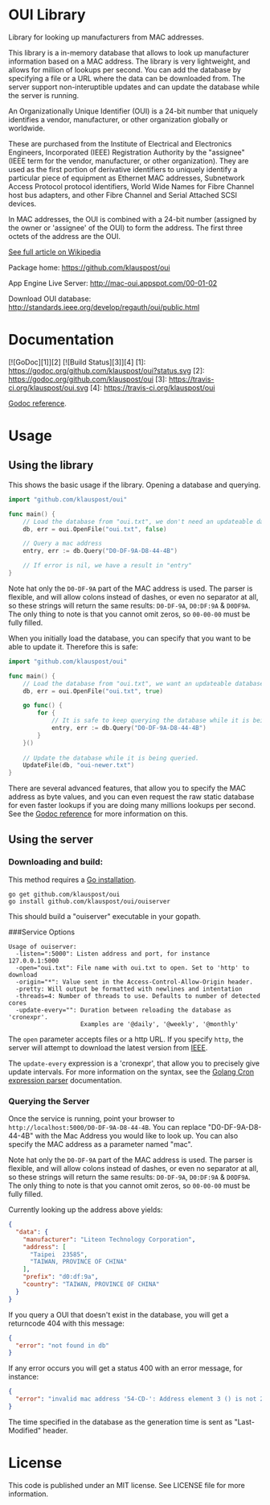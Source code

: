 # OUI Library
Library for looking up manufacturers from MAC addresses.

This library is a in-memory database that allows to look up manufacturer information based on a MAC address. The library is very lightweight, and allows for million of lookups per second. You can add the database by specifying a file or a URL where the data can be downloaded from. The server support non-interuptible updates and can update the database while the server is running.

An Organizationally Unique Identifier (OUI) is a 24-bit number that uniquely identifies a vendor, manufacturer, or other organization globally or worldwide.

These are purchased from the Institute of Electrical and Electronics Engineers, Incorporated (IEEE) Registration Authority by the "assignee" (IEEE term for the vendor, manufacturer, or other organization). They are used as the first portion of derivative identifiers to uniquely identify a particular piece of equipment as Ethernet MAC addresses, Subnetwork Access Protocol protocol identifiers, World Wide Names for Fibre Channel host bus adapters, and other Fibre Channel and Serial Attached SCSI devices.

In MAC addresses, the OUI is combined with a 24-bit number (assigned by the owner or 'assignee' of the OUI) to form the address. The first three octets of the address are the OUI.

[See full article on Wikipedia](http://en.wikipedia.org/wiki/Organizationally_unique_identifier)

Package home: https://github.com/klauspost/oui

App Engine Live Server: http://mac-oui.appspot.com/00-01-02

Download OUI database: http://standards.ieee.org/develop/regauth/oui/public.html

# Documentation
[![GoDoc][1]][2] [![Build Status][3]][4]
[1]: https://godoc.org/github.com/klauspost/oui?status.svg
[2]: https://godoc.org/github.com/klauspost/oui
[3]: https://travis-ci.org/klauspost/oui.svg
[4]: https://travis-ci.org/klauspost/oui

[Godoc reference](https://godoc.org/github.com/klauspost/oui).

# Usage

## Using the library

This shows the basic usage if the library. Opening a database and querying.

```Go
import "github.com/klauspost/oui"

func main() {
    // Load the database from "oui.txt", we don't need an updateable database.
	db, err = oui.OpenFile("oui.txt", false)

	// Query a mac address
	entry, err := db.Query("D0-DF-9A-D8-44-4B")

	// If error is nil, we have a result in "entry"
}
```
Note hat only the `D0-DF-9A` part of the MAC address is used. The parser is flexible, and will allow colons instead of dashes, or even no separator at all, so these strings will return the same results: `D0-DF-9A`, `D0:DF:9A` & `D0DF9A`. The only thing to note is that you cannot omit zeros, so `00-00-00` must be fully filled.

When you initially load the database, you can specify that you want to be able to update it. Therefore this is safe:
```Go
import "github.com/klauspost/oui"

func main() {
	// Load the database from "oui.txt", we want an updateable database.
	db, err = oui.OpenFile("oui.txt", true)

	go func() {
		for {
			// It is safe to keep querying the database while it is being updated.
			entry, err := db.Query("D0-DF-9A-D8-44-4B")
		}
	}()
	
	// Update the database while it is being queried.
	UpdateFile(db, "oui-newer.txt")
}
```

There are several advanced features, that allow you to specify the MAC address as byte values, and you can even request the raw static database for even faster lookups if you are doing many millions lookups per second. See the [Godoc reference](https://godoc.org/github.com/klauspost/oui) for more information on this.

## Using the server
### Downloading and build:

This method requires a [Go installation](https://golang.org/doc/install).

```
go get github.com/klauspost/oui
go install github.com/klauspost/oui/ouiserver
```

This should build a "ouiserver" executable in your gopath.

###Service Options
```
Usage of ouiserver:
  -listen=":5000": Listen address and port, for instance 127.0.0.1:5000
  -open="oui.txt": File name with oui.txt to open. Set to 'http' to download
  -origin="*": Value sent in the Access-Control-Allow-Origin header.
  -pretty: Will output be formatted with newlines and intentation
  -threads=4: Number of threads to use. Defaults to number of detected cores
  -update-every="": Duration between reloading the database as 'cronexpr'. 
                    Examples are '@daily', '@weekly', '@monthly'
```
The `open` parameter accepts files or a http URL. If you specify `http`, the server will attempt to download the latest version from [IEEE](http://standards-oui.ieee.org/oui.txt).

The `update-every` expression is a 'cronexpr', that allow you to precisely give update intervals. For more information on the syntax, see the [Golang Cron expression parser](https://github.com/gorhill/cronexpr) documentation.

### Querying the Server

Once the service is running, point your browser to ```http://localhost:5000/D0-DF-9A-D8-44-4B```. You can replace "D0-DF-9A-D8-44-4B" with the Mac Address you would like to look up. You can also specify the MAC address as a parameter named "mac".

Note hat only the `D0-DF-9A` part of the MAC address is used. The parser is flexible, and will allow colons instead of dashes, or even no separator at all, so these strings will return the same results: `D0-DF-9A`, `D0:DF:9A` & `D0DF9A`. The only thing to note is that you cannot omit zeros, so `00-00-00` must be fully filled.

Currently looking up the address above yields:
```json
{
  "data": {
    "manufacturer": "Liteon Technology Corporation",
    "address": [
      "Taipei  23585",
      "TAIWAN, PROVINCE OF CHINA"
    ],
    "prefix": "d0:df:9a",
    "country": "TAIWAN, PROVINCE OF CHINA"
  }
}
```
If you query a OUI that doesn't exist in the database, you will get a returncode 404 with this message:
```json
{
  "error": "not found in db"
}
```

If any error occurs you will get a status 400 with an error message, for instance:
```json
{
  "error": "invalid mac address '54-CD-': Address element 3 () is not 2 characters"
}
```
The time specified in the database as the generation time is sent as "Last-Modified" header. 


# License

This code is published under an MIT license. See LICENSE file for more information.
